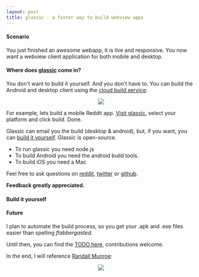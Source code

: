 ```yaml
---
layout: post
title: glassic - a faster way to build webview apps
---
```


#### Scenario

You just finished an awesome webapp, it is live and responsive. You now want a webview client application for both mobile and desktop.

#### Where does [glassic](https://mess110.github.io/glassic/) come in?

You don't want to build it yourself. And you don't have to. You can build the Android and desktop client using the [cloud build service](https://mess110.github.io/glassic/):

<center>
  <a href="https://mess110.github.io/glassic/"><img src="https://raw.githubusercontent.com/mess110/glassic/master/wiki/snapshot.png" /></a>
</center>

For example, lets build a mobile Reddit app. [Visit glassic](https://mess110.github.io/glassic/), select your platform and click build. Done.

Glassic can email you the build (desktop & android), but, if you want, you can [build it yourself](https://github.com/mess110/glassic). Glassic is open-source.

- To run glassic you need node.js
- To build Android you need the android build tools.
- To build iOS you need a Mac

Feel free to ask questions on [reddit](https://www.reddit.com/r/glassic), [twitter](https://www.twitter.com/mess110) or [github](https://github.com/mess110/glassic).

**Feedback greatly appreciated.**

#### Build it yourself

<center>
  <script type="text/javascript" src="https://asciinema.org/a/1r8ci9q4zupt8w0w0a0tils96.js" id="asciicast-1r8ci9q4zupt8w0w0a0tils96" async></script>
</center>

#### Future

I plan to automate the build process, so you get your .apk and .exe files easier than spelling *flabbergasted*.

Until then, you can find the [TODO here](https://github.com/mess110/glassic/blob/master/wiki/Home.md#todo), contributions welcome.

In the end, I will reference [Randall Munroe](https://xkcd.com/1205/):

<center>
  <img src="https://imgs.xkcd.com/comics/is_it_worth_the_time.png" />
</center>
